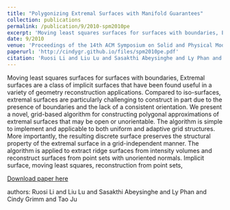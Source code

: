 ```yaml
---
title: "Polygonizing Extremal Surfaces with Manifold Guarantees"
collection: publications
permalink: /publication/9/2010-spm2010pe
excerpt: 'Moving least squares surfaces for surfaces with boundaries, Extremal surfaces are a class of implicit surfaces that have been found useful in a variety of geometry reconstruction applications. Compared to iso-surfaces,  extremal surfaces are particularly challenging to construct in part due to the presence of boundaries and the lack of a consistent orientation. We present a novel,  grid-based algorithm for constructing polygonal approximations of extremal surfaces that may be open or unorientable. The algorithm is simple to implement and applicable to both uniform and adaptive grid structures. More importantly,  the resulting discrete surface preserves the structural property of the extremal surface in a grid-independent manner. The algorithm is applied to extract ridge surfaces from intensity volumes and reconstruct surfaces from point sets with unoriented normals. Implicit surface,  moving least squares,  reconstruction from point sets, '
date: 9/2010
venue: 'Proceedings of the 14th ACM Symposium on Solid and Physical Modeling'
paperurl: 'http://cindygr.github.io/files/spm2010pe.pdf'
citation: 'Ruosi Li and Liu Lu and Sasakthi Abeysinghe and Ly Phan and Cindy Grimm and Tao Ju'
---
```

Moving least squares surfaces for surfaces with boundaries, Extremal surfaces are a class of implicit surfaces that have been found useful in a variety of geometry reconstruction applications. Compared to iso-surfaces,  extremal surfaces are particularly challenging to construct in part due to the presence of boundaries and the lack of a consistent orientation. We present a novel,  grid-based algorithm for constructing polygonal approximations of extremal surfaces that may be open or unorientable. The algorithm is simple to implement and applicable to both uniform and adaptive grid structures. More importantly,  the resulting discrete surface preserves the structural property of the extremal surface in a grid-independent manner. The algorithm is applied to extract ridge surfaces from intensity volumes and reconstruct surfaces from point sets with unoriented normals. Implicit surface,  moving least squares,  reconstruction from point sets, 

[Download paper here](http://cindygr.github.io/files/spm2010pe.pdf)

authors: Ruosi Li and Liu Lu and Sasakthi Abeysinghe and Ly Phan and Cindy Grimm and Tao Ju